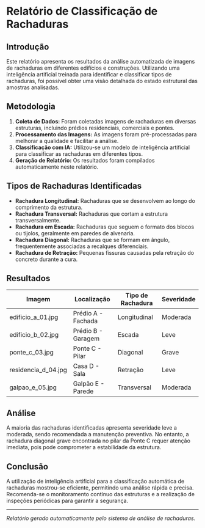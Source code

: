 # Relatório de Classificação de Rachaduras

## Introdução

Este relatório apresenta os resultados da análise automatizada de imagens de rachaduras em diferentes edifícios e construções. Utilizando uma inteligência artificial treinada para identificar e classificar tipos de rachaduras, foi possível obter uma visão detalhada do estado estrutural das amostras analisadas.

## Metodologia

1. **Coleta de Dados:** Foram coletadas imagens de rachaduras em diversas estruturas, incluindo prédios residenciais, comerciais e pontes.
2. **Processamento das Imagens:** As imagens foram pré-processadas para melhorar a qualidade e facilitar a análise.
3. **Classificação com IA:** Utilizou-se um modelo de inteligência artificial para classificar as rachaduras em diferentes tipos.
4. **Geração de Relatório:** Os resultados foram compilados automaticamente neste relatório.

## Tipos de Rachaduras Identificadas

- **Rachadura Longitudinal:** Rachaduras que se desenvolvem ao longo do comprimento da estrutura.
- **Rachadura Transversal:** Rachaduras que cortam a estrutura transversalmente.
- **Rachadura em Escada:** Rachaduras que seguem o formato dos blocos ou tijolos, geralmente em paredes de alvenaria.
- **Rachadura Diagonal:** Rachaduras que se formam em ângulo, frequentemente associadas a recalques diferenciais.
- **Rachadura de Retração:** Pequenas fissuras causadas pela retração do concreto durante a cura.

## Resultados

| Imagem                | Localização           | Tipo de Rachadura      | Severidade   |
|-----------------------|----------------------|------------------------|--------------|
| edificio_a_01.jpg     | Prédio A - Fachada   | Longitudinal           | Moderada     |
| edificio_b_02.jpg     | Prédio B - Garagem   | Escada                 | Leve         |
| ponte_c_03.jpg        | Ponte C - Pilar      | Diagonal               | Grave        |
| residencia_d_04.jpg   | Casa D - Sala        | Retração               | Leve         |
| galpao_e_05.jpg       | Galpão E - Parede    | Transversal            | Moderada     |

## Análise

A maioria das rachaduras identificadas apresenta severidade leve a moderada, sendo recomendada a manutenção preventiva. No entanto, a rachadura diagonal grave encontrada no pilar da Ponte C requer atenção imediata, pois pode comprometer a estabilidade da estrutura.

## Conclusão

A utilização de inteligência artificial para a classificação automática de rachaduras mostrou-se eficiente, permitindo uma análise rápida e precisa. Recomenda-se o monitoramento contínuo das estruturas e a realização de inspeções periódicas para garantir a segurança.

---

*Relatório gerado automaticamente pelo sistema de análise de rachaduras.*


